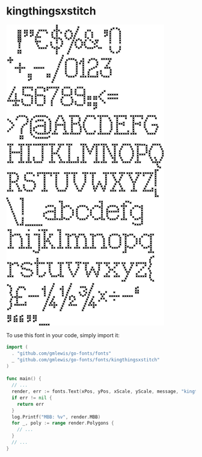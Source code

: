 # kingthingsxstitch

![kingthingsxstitch](kingthingsxstitch.png)

To use this font in your code, simply import it:

```go
import (
  . "github.com/gmlewis/go-fonts/fonts"
  _ "github.com/gmlewis/go-fonts/fonts/kingthingsxstitch"
)

func main() {
  // ...
  render, err := fonts.Text(xPos, yPos, xScale, yScale, message, "kingthingsxstitch", Center)
  if err != nil {
    return err
  }
  log.Printf("MBB: %v", render.MBB)
  for _, poly := range render.Polygons {
    // ...
  }
  // ...
}
```
